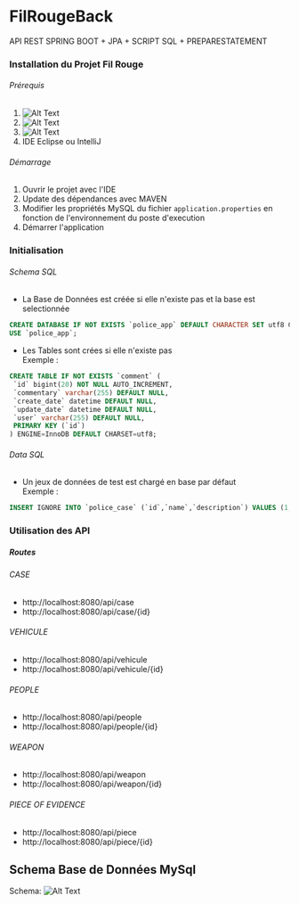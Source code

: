 # FilRougeBack
API REST SPRING BOOT + JPA + SCRIPT SQL + PREPARESTATEMENT

### Installation du Projet Fil Rouge
 ###### Prérequis 
1. ![Alt Text](https://img.shields.io/badge/JDK-1.8.0__151-blue.svg)
2. ![Alt Text](https://img.shields.io/badge/Maven-3.5.2-green.svg)
3. ![Alt Text](https://img.shields.io/badge/MySQL-5.6-red.svg)
4. IDE Eclipse ou IntelliJ
 ###### Démarrage
1. Ouvrir le projet avec l'IDE
2. Update des dépendances avec MAVEN
3. Modifier les propriétés MySQL du fichier `application.properties` en fonction de l'environnement du poste d'execution
4. Démarrer l'application

### Initialisation
 ###### Schema SQL
 * La Base de Données est créée si elle n'existe pas et la base est selectionnée
 
 ```SQL
 CREATE DATABASE IF NOT EXISTS `police_app` DEFAULT CHARACTER SET utf8 COLLATE utf8_general_ci;
USE `police_app`;
 ```
 
* Les Tables sont crées si elle n'existe pas  
Exemple :
 
 ```SQL
 CREATE TABLE IF NOT EXISTS `comment` (
  `id` bigint(20) NOT NULL AUTO_INCREMENT,
  `commentary` varchar(255) DEFAULT NULL,
  `create_date` datetime DEFAULT NULL,
  `update_date` datetime DEFAULT NULL,
  `user` varchar(255) DEFAULT NULL,
  PRIMARY KEY (`id`)
) ENGINE=InnoDB DEFAULT CHARSET=utf8;
 ```
 ###### Data SQL
 * Un jeux de données de test est chargé en base par défaut  
 Exemple :
 ```SQL
 INSERT IGNORE INTO `police_case` (`id`,`name`,`description`) VALUES (1,'avion détouné','mi, ac mattis velit justo nec')
 ```
 
 ### Utilisation des API
 ##### Routes
 ###### CASE
 * http://localhost:8080/api/case
 * http://localhost:8080/api/case/{id}
 ###### VEHICULE
 * http://localhost:8080/api/vehicule
 * http://localhost:8080/api/vehicule/{id}
 ###### PEOPLE
 * http://localhost:8080/api/people
 * http://localhost:8080/api/people/{id}
 ###### WEAPON
 * http://localhost:8080/api/weapon
 * http://localhost:8080/api/weapon/{id}
 ###### PIECE OF EVIDENCE
 * http://localhost:8080/api/piece
 * http://localhost:8080/api/piece/{id}
 

## Schema Base de Données MySql
 
Schema: ![Alt Text](https://github.com/stephp30/FilRougeBack/blob/master/img/SchemaBDD.PNG)


